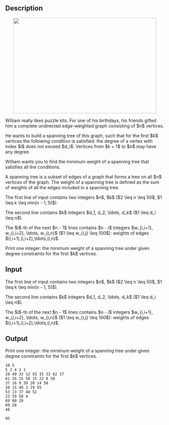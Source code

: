 ## Description

<div><center> <img class="tex-graphics" height="302px" src="file://SlH6IAZK.png" style="max-width: 100.0%;max-height: 100.0%;" width="454px"> </center><p>William really likes puzzle kits. For one of his birthdays, his friends gifted him a complete undirected edge-weighted graph consisting of $n$ vertices.</p><p>He wants to build a spanning tree of this graph, such that for the first $k$ vertices the following condition is satisfied: the degree of a vertex with index $i$ does not exceed $d_i$. Vertices from $k + 1$ to $n$ may have any degree.</p><p>William wants you to find the minimum weight of a spanning tree that satisfies all the conditions.</p><p>A spanning tree is a subset of edges of a graph that forms a tree on all $n$ vertices of the graph. The weight of a spanning tree is defined as the sum of weights of all the edges included in a spanning tree.</p></div><div class="input-specification"><p>The first line of input contains two integers $n$, $k$ ($2 \leq n \leq 50$, $1 \leq k \leq min(n - 1, 5)$).</p><p>The second line contains $k$ integers $d_1, d_2, \ldots, d_k$ ($1 \leq d_i \leq n$). </p><p>The $i$-th of the next $n - 1$ lines contains $n - i$ integers $w_{i,i+1}, w_{i,i+2}, \ldots, w_{i,n}$ ($1 \leq w_{i,j} \leq 100$): weights of edges $(i,i+1),(i,i+2),\ldots,(i,n)$.</p></div><div class="output-specification"><p>Print one integer: the minimum weight of a spanning tree under given degree constraints for the first $k$ vertices. </p></div>

## Input

<p>The first line of input contains two integers $n$, $k$ ($2 \leq n \leq 50$, $1 \leq k \leq min(n - 1, 5)$).</p><p>The second line contains $k$ integers $d_1, d_2, \ldots, d_k$ ($1 \leq d_i \leq n$). </p><p>The $i$-th of the next $n - 1$ lines contains $n - i$ integers $w_{i,i+1}, w_{i,i+2}, \ldots, w_{i,n}$ ($1 \leq w_{i,j} \leq 100$): weights of edges $(i,i+1),(i,i+2),\ldots,(i,n)$.</p>

## Output

<p>Print one integer: the minimum weight of a spanning tree under given degree constraints for the first $k$ vertices. </p>





```input1
10 5
5 3 4 2 1
29 49 33 12 55 15 32 62 37
61 26 15 58 15 22 8 58
37 16 9 39 20 14 58
10 15 40 3 19 55
53 13 37 44 52
23 59 58 4
69 80 29
89 28
48
```




```output1
95
```


